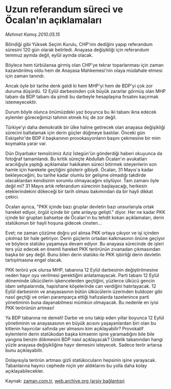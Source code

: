 # Uzun referandum süreci ve Öcalan'ın açıklamaları

*Mehmet Kamış 2010.05.15*

<tr><td class="metin" colspan="2" style="padding-top: 20px; padding-left: 5px; ">Bilindiği gibi Yüksek Seçim Kurulu, CHP'nin dediğini yapıp referandum süresini 120 gün olarak belirledi. Anayasa değişikliği için referandum temmuz ayında değil, eylül ayında olacak.</td></tr><tr><td class="metin" colspan="2" style="padding-top: 20px; padding-left: 5px; "><p> Böylece hem türbülansa girmiş olan CHP'ye tekrar toparlanması için zaman kazandırılmış oldu hem de Anayasa Mahkemesi'nin olaya müdahale etmesi için zaman tanındı.
<p>Ancak öyle bir tarihe denk geldi ki hem MHP'yi hem de BDP'yi çok zor duruma düşürdü. 12 Eylül darbesinden çok büyük zararlar görmüş olan MHP tabanı da BDP tabanı da şimdi bu darbeyle hesaplaşma fırsatını kaçırmak istemeyecektir.
<p>Durum böyle olunca önümüzdeki yaz boyunca bu iki tabanı ikna edecek eylemler göreceğimizi tahmin etmek hiç de zor değil.
<p>Türkiye'yi daha demokratik bir ülke haline getirecek olan anayasa değişikliği sürecini baltalamak için derin güçler düğmeye bastılar. Önceki gün Eskişehir'de BDP il başkanının provokasyonların başını çekmesine bir mim koymakta yarar var.
<p>Dün Diyarbakır temsilcimiz Aziz İstegün'ün gönderdiği haberi okuyunca da fotoğraf tamamlandı. Bu kritik süreçte Abdullah Öcalan'ın avukatları aracılığıyla yaptığı açıklamalar hakikaten süreci bitirmek isteyenlerin son hamle için harekete geçtiğini gösterir gibiydi. Öcalan, 31 Mayıs'a kadar bekleyeceğini, bu tarihe kadar olumlu bir gelişme olmadığı takdirde olacaklardan kendisinin sorumlu olmayacağını söylüyor. Tam zamanı öyle değil mi? 31 Mayıs artık referandum sürecinin başlayacağı, herkesin eteklerindekini dökeceği bir tarih olması bakımından da bir hayli dikkat çekici.
<p>Öcalan ayrıca, "PKK içinde bazı gruplar devletin bazı unsurlarıyla ortak hareket ediyor, örgüt içinde bir çete anlayışı gelişti." diyor. Her ne kadar PKK içinde bir gruptan bahsetse de Öcalan'ın bu tehdit kokan açıklamaları, derin statükonun bir hayli hoşuna gidecek cinsten...
<p>Evet; ne zaman çözüme doğru yol alınsa PKK ortaya çıkıyor ve işi içinden çıkılmaz bir hale getiriyor. Derin güçlerin ortadan kalkmasının önüne geçiyor ve böylece statüko yaşamaya devam ediyor. Bu anayasa sürecinde de işleri ters yüz edecek en önemli hareket PKK terörünün zıvanadan çıkmasından başka bir şey değil. Bunu bilen derin statüko ile PKK işbirliği derin devletin tartışılmasına engel olacak.
<p>PKK terörü yok olursa MHP, tabanına 12 Eylül darbesinin değiştirilmesine neden hayır oyu verilmesi gerektiğini anlatamayacak. Parti tabanı 12 Eylül döneminde ülkücülerin işkencelerden geçtiğini, yüzlerce ülkücü gencin idam sehpalarında, hapishane köşelerinde can verdiğini hatırlayacak. 12 Eylül darbesinin ve anayasasının bütün ülkücülerin üzerinden buldozer gibi nasıl geçtiği ve onları paramparça ettiği hafızalarda tazelenince parti yönetiminin buna dayanabilmesi mümkün olmayacak. Bu nedenle en iyisi PKK terörünün artması!
<p>Ya BDP tabanına ne demeli! Darbe ve onu takip eden yıllar boyunca 12 Eylül yönetiminin ve anayasasının en büyük acısını yaşayanlardan biri olan bu kitlenin hayırcılar safında yer almasını kim açıklayabilir? Provokatif eylemlerin derin statükodan başka kimsenin işine yaramadığını bile bile yangına benzin dökmesini BDP nasıl açıklayacak? Üstelik tabanından hangi yüzle anayasa değişikliğine hayır demesini isteyecek. Sadece terör artarsa bunu açıklayabilir.
<p>Dolayısıyla terörün artması gizli statükocuların hepsinin işine yarayacak. Tabanlarına hayırcı cephede niçin yer aldıklarını bu yolla daha kolay açıklayabilecekler.<br/></p></p></p></p></p></p></p></p></p></p></td></tr>

Kaynak: [zaman.com.tr](http://zaman.com.tr/yazar.do?yazino=984279), [web.archive.org (arşiv bağlantısı)](http://web.archive.org/web/20100518071326/http://www.zaman.com.tr:80/yazar.do?yazino=984279)
